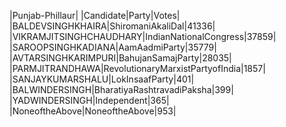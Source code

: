 
|Punjab-Phillaur|
|Candidate|Party|Votes|
|BALDEVSINGHKHAIRA|ShiromaniAkaliDal|41336|
|VIKRAMJITSINGHCHAUDHARY|IndianNationalCongress|37859|
|SAROOPSINGHKADIANA|AamAadmiParty|35779|
|AVTARSINGHKARIMPURI|BahujanSamajParty|28035|
|PARMJITRANDHAWA|RevolutionaryMarxistPartyofIndia|1857|
|SANJAYKUMARSHALU|LokInsaafParty|401|
|BALWINDERSINGH|BharatiyaRashtravadiPaksha|399|
|YADWINDERSINGH|Independent|365|
|NoneoftheAbove|NoneoftheAbove|953|
